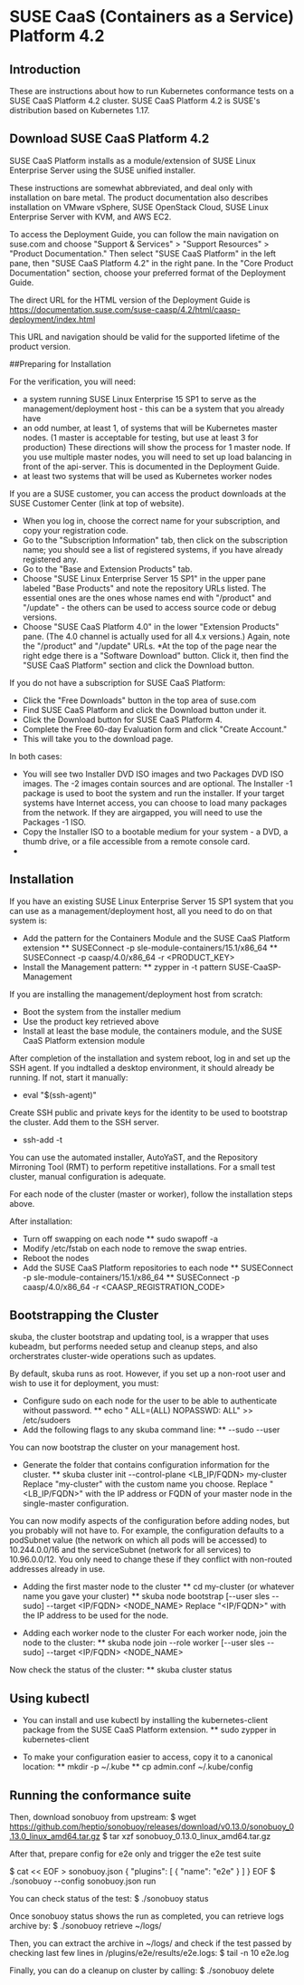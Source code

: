 # SUSE CaaS (Containers as a Service) Platform 4.2

## Introduction

These are instructions about how to run Kubernetes conformance tests on a SUSE CaaS Platform 4.2 cluster. SUSE CaaS Platform 4.2 is SUSE's distribution based on Kubernetes 1.17.

## Download SUSE CaaS Platform 4.2

SUSE CaaS Platform installs as a module/extension of SUSE Linux Enterprise Server using the SUSE unified installer.

These instructions are somewhat abbreviated, and deal only with installation on bare metal. The product documentation also describes installation on VMware vSphere, SUSE OpenStack Cloud, SUSE Linux Enterprise Server with KVM, and AWS EC2.

To access the Deployment Guide, you can follow the main navigation on suse.com and choose "Support & Services" > "Support Resources" > "Product Documentation." Then select "SUSE CaaS Platform" in the left pane, then "SUSE CaaS Platform 4.2" in the right pane. In the "Core Product Documentation" section, choose your preferred format of the Deployment Guide.

The direct URL for the HTML version of the Deployment Guide is https://documentation.suse.com/suse-caasp/4.2/html/caasp-deployment/index.html

This URL and navigation should be valid for the supported lifetime of the product version.

##Preparing for Installation

For the verification, you will need:
* a system running SUSE Linux Enterprise 15 SP1 to serve as the management/deployment host - this can be a system that you already have
* an odd number, at least 1, of systems that will be Kubernetes master nodes. (1 master is acceptable for testing, but use at least 3 for production) These directions will show the process for 1 master node. If you use multiple master nodes, you will need to set up load balancing in front of the api-server. This is documented in the Deployment Guide.
* at least two systems that will be used as Kubernetes worker nodes

If you are a SUSE customer, you can access the product downloads at the SUSE Customer Center (link at top of website).  

* When you log in, choose the correct name for your subscription, and copy your registration code.
* Go to the "Subscription Information" tab, then click on the subscription name; you should see a list of registered systems, if you have already registered any. 
* Go to the "Base and Extension Products" tab. 
* Choose "SUSE Linux Enterprise Server 15 SP1" in the upper pane labeled "Base Products" and note the repository URLs listed. The essential ones are the ones whose names end with "/product" and "/update" - the others can be used to access source code or debug versions.
* Choose "SUSE CaaS Platform 4.0" in the lower "Extension Products" pane. (The 4.0 channel is actually used for all 4.x versions.) Again, note the "/product" and "/update" URLs.
*At the top of the page near the right edge there is a "Software Download" button. Click it, then find the "SUSE CaaS Platform" section and click the Download button.

If you do not have a subscription for SUSE CaaS Platform:

* Click the "Free Downloads" button in the top area of suse.com
* Find SUSE CaaS Platform and click the Download button under it.
* Click the Download button for SUSE CaaS Platform 4.
* Complete the Free 60-day Evaluation form and click "Create Account."
* This will take you to the download page.

In both cases:
* You will see two Installer DVD ISO images and two Packages DVD ISO images. The -2 images contain sources and are optional. The Installer -1 package is used to boot the system and run the installer. If your target systems have Internet access, you can choose to load many packages from the network. If they are airgapped, you will need to use the Packages -1 ISO.
* Copy the Installer ISO to a bootable medium for your system - a DVD, a thumb drive, or a file accessible from a remote console card.
* 

## Installation

If you have an existing SUSE Linux Enterprise Server 15 SP1 system that you can use as a management/deployment host, all you need to do on that system is:
* Add the pattern for the Containers Module and the SUSE CaaS Platform extension
** SUSEConnect -p sle-module-containers/15.1/x86_64
** SUSEConnect -p caasp/4.0/x86_64 -r <PRODUCT_KEY>
* Install the Management pattern:
** zypper in -t pattern SUSE-CaaSP-Management

If you are installing the management/deployment host from scratch: 
* Boot the system from the installer medium
* Use the product key retrieved above
* Install at least the base module, the containers module, and the SUSE CaaS Platform extension module

After completion of the installation and system reboot, log in and set up the SSH agent. If you indtalled a desktop environment, it should already be running. If not, start it manually:
* eval "$(ssh-agent)"

Create SSH public and private keys for the identity to be used to bootstrap the cluster. Add them to the SSH server.
 * ssh-add -t <lifetime> <PATH-TO-KEY>

You can use the automated installer, AutoYaST, and the Repository Mirroning Tool (RMT) to perform repetitive installations. For a small test cluster, manual configuration is adequate.

For each node of the cluster (master or worker), follow the installation steps above. 

After installation:
* Turn off swapping on each node
** sudo swapoff -a
* Modify /etc/fstab on each node to remove the swap entries.
* Reboot the nodes
* Add the SUSE CaaS Platform repositories to each node
** SUSEConnect -p sle-module-containers/15.1/x86_64
** SUSEConnect -p caasp/4.0/x86_64 -r <CAASP_REGISTRATION_CODE>

## Bootstrapping the Cluster

skuba, the cluster bootstrap and updating tool, is a wrapper that uses kubeadm, but performs needed setup and cleanup steps, and also orcherstrates cluster-wide operations such as updates. 

By default, skuba runs as root. However, if you set up a non-root user and wish to use it for deployment, you must:
* Configure sudo on each node for the user to be able to authenticate without password.
** echo "<USERNAME> ALL=(ALL) NOPASSWD: ALL" >> /etc/sudoers
* Add the following flags to any skuba command line:
** --sudo --user <USERNAME>

You can now bootstrap the cluster on your management host. 

* Generate the folder that contains configuration information for the cluster.
** skuba cluster init --control-plane <LB_IP/FQDN> my-cluster
Replace "my-cluster" with the custom name you choose. Replace "<LB_IP/FQDN>" with the IP address or FQDN of your master node in the single-master configuration.

You can now modify aspects of the configuration before adding nodes, but you probably will not have to. For example, the configuration defaults to a podSubnet value (the network on which all pods will be accessed) to 10.244.0.0/16 and the serviceSubnet (network for all services) to 10.96.0.0/12. You only need to change these if they conflict with non-routed addresses already in use. 

* Adding the first master node to the cluster
** cd my-cluster   (or whatever name you gave your cluster)
** skuba node bootstrap [--user sles --sudo] --target <IP/FQDN> <NODE_NAME>
Replace "<IP/FQDN>" with the IP address to be used for the node.

* Adding each worker node to the cluster
For each worker node, join the node to the cluster:
** skuba node join --role worker [--user sles --sudo] --target <IP/FQDN> <NODE_NAME>

Now check the status of the cluster:
** skuba cluster status

##  Using kubectl
* You can install and use kubectl by installing the kubernetes-client package from the SUSE CaaS Platform extension.
** sudo zypper in kubernetes-client

* To make your configuration easier to access, copy it to a canonical location:
** mkdir -p ~/.kube
** cp admin.conf ~/.kube/config

## Running the conformance suite

Then, download sonobuoy from upstream:
  $ wget
https://github.com/heptio/sonobuoy/releases/download/v0.13.0/sonobuoy_0.13.0_linux_amd64.tar.gz
  $ tar xzf sonobuoy_0.13.0_linux_amd64.tar.gz

After that, prepare config for e2e only and trigger the e2e test suite

  $ cat << EOF > sonobuoy.json
   {
     "plugins": [ { "name": "e2e" } ]
   }
  EOF
 $ ./sonobuoy --config sonobuoy.json run

You can check status of the test:
  $ ./sonobuoy status

Once sonobuoy status shows the run as completed, you can retrieve logs archive by:
  $ ./sonobuoy retrieve ~/logs/

Then, you can extract the archive in ~/logs/ and check if the test passed by checking last few lines in
<archive>/plugins/e2e/results/e2e.logs:
  $ tail -n 10 e2e.log

Finally, you can do a cleanup on cluster by calling:
  $ ./sonobuoy delete


